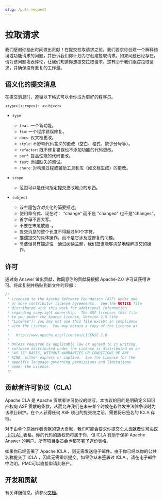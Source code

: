 ```yaml
---
slug: /pull-request
---
```


# 拉取请求

我们感谢你抽出时间做出贡献！在提交拉取请求之前，我们要求你创建一个解释错误或功能请求的问题，并告诉我们你计划为它创建拉取请求。如果问题已经存在，请对该问题发表评论，让我们知道你想提交拉取请求。这有助于我们跟踪拉取请求，并确保没有重复的工作量。

## 语义化的提交消息

在提交消息时，遵循以下格式可以令你成为更好的程序员。

```txt
<type>(<scope>): <subject>
```

- `type`

  - `feat`: 一个新功能。
  - `fix`: 一个程序错误修复。
  - `docs`: 仅文档更改。
  - `style`: 不影响代码含义的更改（空白、格式、缺少分号等）。
  - `refactor`: 既不修复错误也不添加功能的代码更改。
  - `perf`: 提高性能的代码更改。
  - `test`: 添加缺失的测试。
  - `chore`: 对构建过程或辅助工具和库（如文档生成）的更改。

- `scope`

  - 范围可以是任何指定提交更改地点的东西。

- `subject`
  - 该主题包含对变化的简要描述。
  - 使用命令式、现在时： "change" 而不是 "changed" 也不是"changes"。
  - 首字母不要大写。
  - 不要在末尾放置`.`。
  - 提交消息的整个长度不得超过50个字符。
  - 描述提交的具体操作，而不是它涉及或修复的问题。
  - 简洁但具有描述性 - 通过阅读主题，我们应该能够清楚地理解提交的操作。
## 许可

通过向 Answer 做出贡献，你同意你的贡献将根据 Apache-2.0 许可证获得许可。将此复制并粘贴到新文件的顶部：

```go
/*
 * Licensed to the Apache Software Foundation (ASF) under one
 * or more contributor license agreements.  See the NOTICE file
 * distributed with this work for additional information
 * regarding copyright ownership.  The ASF licenses this file
 * to you under the Apache License, Version 2.0 (the
 * "License"); you may not use this file except in compliance
 * with the License.  You may obtain a copy of the License at
 *
 *   http://www.apache.org/licenses/LICENSE-2.0
 *
 * Unless required by applicable law or agreed to in writing,
 * software distributed under the License is distributed on an
 * "AS IS" BASIS, WITHOUT WARRANTIES OR CONDITIONS OF ANY
 * KIND, either express or implied.  See the License for the
 * specific language governing permissions and limitations
 * under the License.
 */
 ```

## 贡献者许可协议（CLA）

Apache CLA 是 Apache 贡献者许可协议的缩写，本协议的目的是明确定义知识产权向 ASF 贡献的条款，从而允许我们在未来某个时候在软件发生法律争议时为该项目辩护。在个人获得任何 ASF 项目的提交权之前，需要将已签名的 ICLA 存档。

对于由单个原始作者贡献的更大贡献，我们可能会要求你提交[个人贡献者许可协议（ICLA）](https://www.apache.org/licenses/contributor-agreements.html)表格。你的代码的版权仍将属于你，但 ICLA 有助于保护 Apache Answer 的用户。所有项目委员会也都签署了这份表格。

如果你已经签署了 Apache ICLA ，则无需发送电子邮件。由于你已经以你的公共名称提交了 ICLA ，因此无需重新提交。如果你从未签署过 ICLA ，请在电子邮件中注明，PMC可以直接申请此帐户。


## 开发和贡献

有关详细信息，请参阅[文档](/docs/development)。


